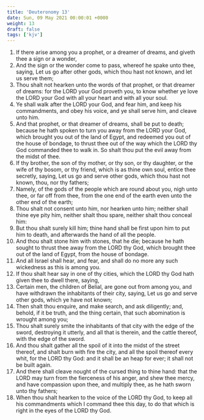 ```yaml
---
title: 'Deuteronomy 13'
date: Sun, 09 May 2021 00:00:01 +0000
weight: 13
draft: false
tags: ['kjv'] 
---
```


1. If there arise among you a prophet, or a dreamer of dreams, and giveth thee a sign or a wonder,
2. And the sign or the wonder come to pass, whereof he spake unto thee, saying, Let us go after other gods, which thou hast not known, and let us serve them;
3. Thou shalt not hearken unto the words of that prophet, or that dreamer of dreams: for the LORD your God proveth you, to know whether ye love the LORD your God with all your heart and with all your soul.
4. Ye shall walk after the LORD your God, and fear him, and keep his commandments, and obey his voice, and ye shall serve him, and cleave unto him.
5. And that prophet, or that dreamer of dreams, shall be put to death; because he hath spoken to turn you away from the LORD your God, which brought you out of the land of Egypt, and redeemed you out of the house of bondage, to thrust thee out of the way which the LORD thy God commanded thee to walk in. So shalt thou put the evil away from the midst of thee.
6. If thy brother, the son of thy mother, or thy son, or thy daughter, or the wife of thy bosom, or thy friend, which is as thine own soul, entice thee secretly, saying, Let us go and serve other gods, which thou hast not known, thou, nor thy fathers;
7. Namely, of the gods of the people which are round about you, nigh unto thee, or far off from thee, from the one end of the earth even unto the other end of the earth;
8. Thou shalt not consent unto him, nor hearken unto him; neither shall thine eye pity him, neither shalt thou spare, neither shalt thou conceal him:
9. But thou shalt surely kill him; thine hand shall be first upon him to put him to death, and afterwards the hand of all the people.
10. And thou shalt stone him with stones, that he die; because he hath sought to thrust thee away from the LORD thy God, which brought thee out of the land of Egypt, from the house of bondage.
11. And all Israel shall hear, and fear, and shall do no more any such wickedness as this is among you.
12. If thou shalt hear say in one of thy cities, which the LORD thy God hath given thee to dwell there, saying,
13. Certain men, the children of Belial, are gone out from among you, and have withdrawn the inhabitants of their city, saying, Let us go and serve other gods, which ye have not known;
14. Then shalt thou enquire, and make search, and ask diligently; and, behold, if it be truth, and the thing certain, that such abomination is wrought among you;
15. Thou shalt surely smite the inhabitants of that city with the edge of the sword, destroying it utterly, and all that is therein, and the cattle thereof, with the edge of the sword.
16. And thou shalt gather all the spoil of it into the midst of the street thereof, and shalt burn with fire the city, and all the spoil thereof every whit, for the LORD thy God: and it shall be an heap for ever; it shall not be built again.
17. And there shall cleave nought of the cursed thing to thine hand: that the LORD may turn from the fierceness of his anger, and shew thee mercy, and have compassion upon thee, and multiply thee, as he hath sworn unto thy fathers;
18. When thou shalt hearken to the voice of the LORD thy God, to keep all his commandments which I command thee this day, to do that which is right in the eyes of the LORD thy God.
